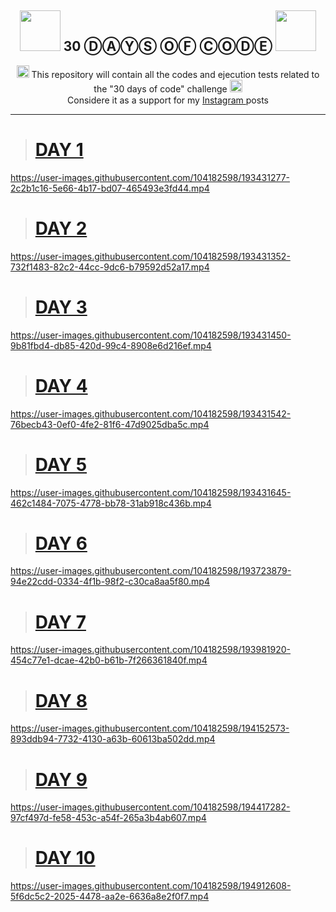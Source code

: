 <h2 align = "center">
  <img src = "https://www.npmjs.com/npm-avatar/eyJhbGciOiJIUzI1NiIsInR5cCI6IkpXVCJ9.eyJhdmF0YXJVUkwiOiJodHRwczovL3MuZ3JhdmF0YXIuY29tL2F2YXRhci85YzljOWQxZWE5Yjg0MDVhMWJkZDYwMjlkNzYwYmEzZD9zaXplPTQ5NiZkZWZhdWx0PXJldHJvIn0.eio_5yo2ks7mUdvw7bODGhNpAfVtY-yJ7fxQT8CH-YY" width = "65"> 
  30 ⒹⒶⓎⓈ ⓄⒻ ⒸⓄⒹⒺ
  <img src = "https://www.npmjs.com/npm-avatar/eyJhbGciOiJIUzI1NiIsInR5cCI6IkpXVCJ9.eyJhdmF0YXJVUkwiOiJodHRwczovL3MuZ3JhdmF0YXIuY29tL2F2YXRhci85YzljOWQxZWE5Yjg0MDVhMWJkZDYwMjlkNzYwYmEzZD9zaXplPTQ5NiZkZWZhdWx0PXJldHJvIn0.eio_5yo2ks7mUdvw7bODGhNpAfVtY-yJ7fxQT8CH-YY" width = "65"> 
</h2> 

<p align = "center">
  <img src = "https://iconsplace.com/wp-content/uploads/_icons/800080/256/png/github-icon-13-256.png", width = "20">
  This repository will contain all the codes and ejecution tests related to the "30 days of code" challenge
  <img src = "https://iconsplace.com/wp-content/uploads/_icons/800080/256/png/github-icon-13-256.png", width = "20">
  <br>
  <img src = "https://parspng.com/wp-content/uploads/2021/09/instagram-2.png" width = "15">
  Considere it as a support for my <a href = "https://www.instagram.com/el_de_men_cial/"> Instagram </a> posts
  <img src = "https://parspng.com/wp-content/uploads/2021/09/instagram-2.png" width = "15">
</p>

---

> # [DAY 1](https://github.com/martin-men/30-days-of-code/tree/main/day-1)
https://user-images.githubusercontent.com/104182598/193431277-2c2b1c16-5e66-4b17-bd07-465493e3fd44.mp4

> # [DAY 2](https://github.com/martin-men/30-days-of-code/tree/main/day-2)
https://user-images.githubusercontent.com/104182598/193431352-732f1483-82c2-44cc-9dc6-b79592d52a17.mp4

> # [DAY 3](https://github.com/martin-men/30-days-of-code/tree/main/day-3)
https://user-images.githubusercontent.com/104182598/193431450-9b81fbd4-db85-420d-99c4-8908e6d216ef.mp4

> # [DAY 4](https://github.com/martin-men/30-days-of-code/tree/main/day-4)
https://user-images.githubusercontent.com/104182598/193431542-76becb43-0ef0-4fe2-81f6-47d9025dba5c.mp4

> # [DAY 5](https://github.com/martin-men/30-days-of-code/tree/main/day-5)
https://user-images.githubusercontent.com/104182598/193431645-462c1484-7075-4778-bb78-31ab918c436b.mp4

> # [DAY 6](https://github.com/martin-men/30-days-of-code/tree/main/day-6)
https://user-images.githubusercontent.com/104182598/193723879-94e22cdd-0334-4f1b-98f2-c30ca8aa5f80.mp4

> # [DAY 7](https://github.com/martin-men/30-days-of-code/tree/main/day-7)
https://user-images.githubusercontent.com/104182598/193981920-454c77e1-dcae-42b0-b61b-7f266361840f.mp4

> # [DAY 8](https://github.com/martin-men/30-days-of-code/tree/main/day-8)
https://user-images.githubusercontent.com/104182598/194152573-893ddb94-7732-4130-a63b-60613ba502dd.mp4

> # [DAY 9](https://github.com/martin-men/30-days-of-code/tree/main/day-9)
https://user-images.githubusercontent.com/104182598/194417282-97cf497d-fe58-453c-a54f-265a3b4ab607.mp4

> # [DAY 10](https://github.com/martin-men/30-days-of-code/tree/main/day-10)
https://user-images.githubusercontent.com/104182598/194912608-5f6dc5c2-2025-4478-aa2e-6636a8e2f0f7.mp4
